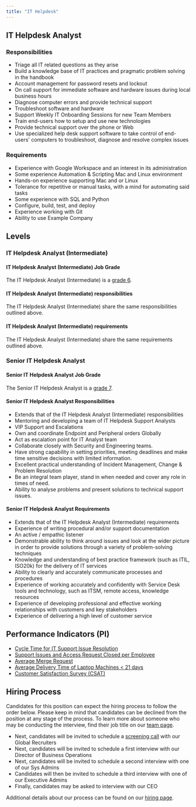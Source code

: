 ```yaml
---
title: "IT Helpdesk"
---
```


## IT Helpdesk Analyst

### Responsibilities

- Triage all IT related questions as they arise
- Build a knowledge base of IT practices and pragmatic problem solving in the handbook
- Account management for password resets and lockout
- On call support for immediate software and hardware issues during local business hours
- Diagnose computer errors and provide technical support
- Troubleshoot software and hardware
- Support Weekly IT Onboarding Sessions for new Team Members
- Train end-users how to setup and use new technologies
- Provide technical support over the phone or Web
- Use specialized help desk support software to take control of end-users' computers to troubleshoot, diagnose and resolve complex issues

### Requirements

- Experience with Google Workspace and an interest in its administration
- Some experience Automation & Scripting Mac and Linux environment
- Hands-on experience supporting Mac and or Linux
- Tolerance for repetitive or manual tasks, with a mind for automating said tasks
- Some experience with SQL and Python
- Configure, build, test, and deploy
- Experience working with Git
- Ability to use Example Company

## Levels

### IT Helpdesk Analyst (Intermediate)

#### IT Helpdesk Analyst (Intermediate) Job Grade

The IT Helpdesk Analyst (Intermediate) is a [grade 6](/handbook/total-rewards/compensation/compensation-calculator/#example_company-job-grades).

#### IT Helpdesk Analyst (Intermediate) responsibilities

The IT Helpdesk Analyst (Intermediate) share the same responsibilities outlined above.

#### IT Helpdesk Analyst (Intermediate) requirements

The IT Helpdesk Analyst (Intermediate) share the same requirements outlined above.

### Senior IT Helpdesk Analyst

#### Senior IT Helpdesk Analyst Job Grade

The Senior IT Helpdesk Analyst is a [grade 7](/handbook/total-rewards/compensation/compensation-calculator/#example_company-job-grades).

#### Senior IT Helpdesk Analyst Responsibilities

- Extends that of the IT Helpdesk Analyst (Intermediate) responsibilities
- Mentoring and developing a team of IT Helpdesk Support Analysts
- VIP Support and Escalations
- Own and coordinate Endpoint and Peripheral orders Globally
- Act as escalation point for IT Analyst team
- Collaborate closely with Security and Engineering teams.
- Have strong capability in setting priorities, meeting deadlines and make time sensitive decisions with limited information.
- Excellent practical understanding of Incident Management, Change &  Problem Resolution
- Be an integral team player, stand in when needed and cover any role in times of need.
- Ability to analyse problems and present solutions to technical support issues.

#### Senior IT Helpdesk Analyst Requirements

- Extends that of the IT Helpdesk Analyst (Intermediate) requirements
- Experience of writing procedural and/or support documentation
- An active / empathic listener
- Demonstrable ability to think around issues and look at the wider picture in order to provide solutions through a variety of problem-solving techniques
- Knowledge and understanding of best practice framework (such as ITIL, ISO20k) for the delivery of IT services
- Ability to clearly and accurately communicate processes and procedures
- Experience of working accurately and confidently with Service Desk tools and technology, such as ITSM, remote access, knowledge resources
- Experience of developing professional and effective working relationships with customers and key stakeholders
- Experience of delivering a high level of customer service

## Performance Indicators (PI)

- [Cycle Time for IT Support Issue Resolution](https://internal.example_company.com/handbook/it/it-performance-indicators/#cycle-time-for-it-support-issue-resolution)
- [Support Issues and Access Request Closed per Employee](https://internal.example_company.com/handbook/it/it-performance-indicators/#support-tickets-and-access-request-closed-per-employee)
- [Average Merge Request](https://internal.example_company.com/handbook/it/it-performance-indicators/#average-merge-request)
- [Average Delivery Time of Laptop Machines < 21 days](https://internal.example_company.com/handbook/it/it-performance-indicators/#average-delivery-time-of-laptop-machines--21-days)
- [Customer Satisfaction Survey (CSAT)](https://internal.example_company.com/handbook/it/it-performance-indicators/#customer-satisfaction-survey-csat)

## Hiring Process

Candidates for this position can expect the hiring process to follow the order below. Please keep in mind that candidates can be declined from the position at any stage of the process. To learn more about someone who may be conducting the interview, find their job title on our [team page](/handbook/company/team/).

- Next, candidates will be invited to schedule a [screening call](/handbook/hiring/#screening-call) with our Global Recruiters
- Next, candidates will be invited to schedule a first interview with our Director of Business Operations
- Next, candidates will be invited to schedule a second interview with one of our Sys Admins
- Candidates will then be invited to schedule a third interview with one of our Executive Admins
- Finally, candidates may be asked to interview with our CEO

Additional details about our process can be found on our [hiring page](/handbook/hiring/).

